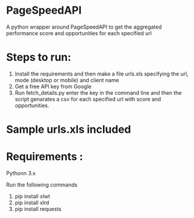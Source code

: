 # PageSpeedAPI
A python wrapper around PageSpeedAPI to get the aggregated performance score and opportunities for each specified url

# Steps to run: 

1. Install the requirements and then make a file urls.xls specifying the url, mode (desktop or mobile) and client name
2. Get a free API key from Google 
3. Run fetch_details.py enter the key in the command line and then the script genarates a csv for each specified url with score and opportunities. 

# Sample urls.xls included

# Requirements : 

Pythonn 3.x

Run the following commands  
1. pip install xlwt
2. pip install xlrd
3. pip install requests
